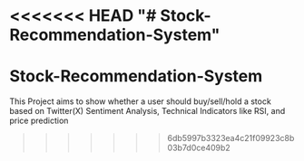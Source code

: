 <<<<<<< HEAD
"# Stock-Recommendation-System" 
=======
# Stock-Recommendation-System
This Project aims to show whether a user should buy/sell/hold a stock based on Twitter(X) Sentiment Analysis, Technical Indicators like RSI, and price prediction  
>>>>>>> 6db5997b3323ea4c21f09923c8b03b7d0ce409b2

